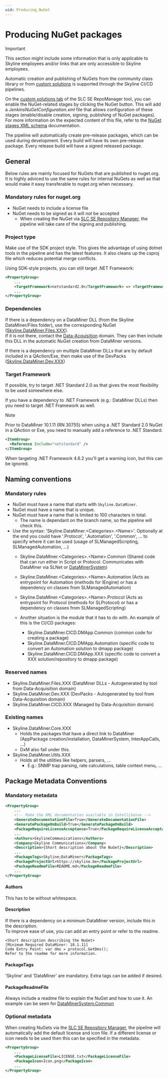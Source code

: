 ```yaml
---
uid: Producing_NuGet
---
```


# Producing NuGet packages

> [!IMPORTANT]
> This section might include some information that is only applicable to Skyline employees and/or links that are only accessible to Skyline employees.

Automatic creation and publishing of NuGets from the community class library or from [custom solutions](xref:Custom_solution_development_with_CI_CD_Pipeline) is supported through the Skyline CI/CD pipelines.

On the [custom solutions tab](xref:Repository_types#custom-solutions) of the SLC SE RepoManager tool, you can enable the NuGet-related stages by clicking the NuGet button. This will add a *JenkinsNuGetConfiguration.xml* file that allows configuration of these stages (enable/disable creation, signing, publishing of NuGet packages). For more information on the expected content of this file, refer to the [NuGet stages XML schema](xref:SchemaNuGetStagesConfig) documentation.

The pipeline will automatically create pre-release packages, which can be used during development. Every build will have its own pre-release package.
Every release build will have a signed released package.

## General

Below rules are mainly focused for NuGets that are published to nuget.org. It is highly adviced to use the same rules for internal NuGets as well as that would make it easy transferable to nuget.org when necessary.

### Mandatory rules for nuget.org

- NuGet needs to include a license file
- NuGet needs to be signed as it will not be accepted
  - When creating the NuGet via [SLC SE Repository Manager](xref:TOOSLCSERepositoryManager), the pipeline will take care of the signing and publishing.

### Project type

Make use of the SDK project style. This gives the advantage of using dotnet tools in the pipeline and has the latest features. It also cleans up the csproj file which reduces potential merge conflicts.

Using SDK-style projects, you can still target .NET Framework:
```xml
<PropertyGroup>
    ...
    <TargetFramework>netstandard2.0</TargetFramework> => <TargetFramework>net462</TargetFramework>
    ...
</PropertyGroup>
```

### Dependencies

If there is a dependency on a DataMiner DLL (from the Skyline DataMiner/Files folder), use the corresponding NuGet ([Skyline.DataMiner.Files.XXX](https://www.nuget.org/packages?q=Skyline.DataMiner.Files.)).  
If it is not there, contact the [Data-Acquisition](mailto:support.data-acquisition@skyline.be) domain. They can then include this DLL in the automatic NuGet creation from DataMiner versions.  

If there is a dependency on multiple DataMiner DLLs that are by default included in a QAction/Exe, then make use of the DevPacks ([Skyline.DataMiner.Dev.XXX](https://www.nuget.org/packages?q=Skyline.DataMiner.Dev.))

### Target Framework

If possible, try to target .NET Standard 2.0 as that gives the most flexibility to be used somewhere else.

If you have a dependency to .NET Framework (e.g.: DataMiner DLLs) then you need to target .NET Framework as well.

> [!NOTE]
> Prior to DataMiner 10.1.11 (RN 30755) when using a .NET Standard 2.0 NuGet in a QAction or Exe, you need to manually add a reference to .NET Standard.
>
> ```xml
> <ItemGroup>
>   <Reference Include="netstandard" />
> </ItemGroup>
> ```
>
> When targeting .NET Framework 4.6.2 you'll get a warning icon, but this can be ignored.

## Naming conventions

### Mandatory rules

- NuGet must have a name that starts with `Skyline.DataMiner`.
- NuGet must have a name that is unique.
- NuGet must have a name that is limited to 100 characters in total.
  - The name is dependant on the branch name, so the pipeline will check this.
- Use the syntax: 'Skyline.DataMiner.\<Categories\>.\<Name\>'. Optionally at the end you could have '.Protocol', '.Automation', '.Common', ... to specify where it can be used (usage of SLManagedScripting, SLManagedAutomation, ...)
    - Skyline.DataMiner.\<Categories\>.\<Name\>.Common (Shared code that can run either in Script or Protocol. Communicates with DataMiner via SLNet or [DataMinerSystem](https://www.nuget.org/packages?q=Skyline.DataMiner.Core.DataMinerSystem))
    - Skyline.DataMiner.\<Categories\>.\<Name\>.Automation (Acts as entrypoint for Automation (methods for IEngine) or has a dependency on classes from SLManagedAutomation)
    - Skyline.DataMiner.\<Categories\>.\<Name\>.Protocol (Acts as entrypoint for Protocol (methods for SLProtocol) or has a dependency on classes from SLManagedScripting)

    - Another situation is the module that it has to do with. An example of this is the CI/CD packages:
        - Skyline.DataMiner.CICD.DMApp.Common (common code for creating a package)
        - Skyline.DataMiner.CICD.DMApp.Automation (specific code to convert an Automation solution to dmapp package)
        - Skyline.DataMiner.CICD.DMApp.XXX (specific code to convert a XXX solution/repository to dmapp package)

### Reserved names

- Skyline.DataMiner.Files.XXX (DataMiner DLLs - Autogenerated by tool from Data-Acquisition domain)
- Skyline.DataMiner.Dev.XXX (DevPacks - Autogenerated by tool from Data-Acquisition domain)
- Skyline.DataMiner.CICD.XXX (Managed by Data-Acquisition domain)

### Existing names

- Skyline.DataMiner.Core.XXX
  - Holds the packages that have a direct link to DataMiner (AppPackage creation/installation, DataMinerSystem, InterAppCalls, ...)
  - DxM also fall under this.
- Skyline.DataMiner.Utils.XXX
  - Holds all the utilities like helpers, parsers, ...
    - E.g.: SNMP trap parsing, rate calculations, table context menu, ...

## Package Metadata Conventions

### Mandatory metadata

```xml
<PropertyGroup>
    ...
    <!-- Make the XML documentation available in IntelliSense -->
    <GenerateDocumentationFile>True</GenerateDocumentationFile>
    <GeneratePackageOnBuild>True</GeneratePackageOnBuild>
    <PackageRequireLicenseAcceptance>True</PackageRequireLicenseAcceptance>
    ...
    <Authors>SkylineCommunications</Authors>
    <Company>Skyline Communications</Company>
    <Description>{Short description about the NuGet}</Description>
    ...
    <PackageTags>Skyline;DataMiner</PackageTags>
    <PackageProjectUrl>https://skyline.be</PackageProjectUrl>
    <PackageReadmeFile>README.md</PackageReadmeFile>
    ...
</PropertyGroup>
```

#### Authors

This has to be without whitespace.

#### Description

If there is a dependency on a minimum DataMiner version, include this in the description.  
To improve ease of use, you can add an entry point or refer to the readme.

```
<Short description describing the NuGet>
[Minimum Required DataMiner: 10.1.11]
Code Entry Point: var dms = protocol.GetDms();
Refer to the readme for more information.
```

#### PackageTags

'Skyline' and 'DataMiner' are mandatory. Extra tags can be added if desired.

#### PackageReadmeFile

Always include a readme file to explain the NuGet and how to use it.
An example can be seen for [DataMinerSystem.Common](https://www.nuget.org/packages/Skyline.DataMiner.Core.DataMinerSystem.Common#readme-body-tab)

### Optional metadata

When creating NuGets via the [SLC SE Repository Manager](xref:TOOSLCSERepositoryManager), the pipeline will automatically add the default license and icon file. If a different license or icon needs to be used then this can be specified in the metadata.

```xml
<PropertyGroup>
    ...
    <PackageLicenseFile>LICENSE.txt</PackageLicenseFile>
    <PackageIcon>Icon.png</PackageIcon>
    ...
</PropertyGroup>
```

